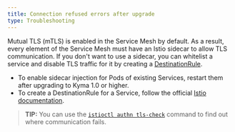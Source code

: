 ```yaml
---
title: Connection refused errors after upgrade
type: Troubleshooting
---
```


Mutual TLS (mTLS) is enabled in the Service Mesh by default. As a result, every element of the Service Mesh must have an Istio sidecar to allow TLS communication. If you don't want to use a sidecar, you can whitelist a service and disable TLS traffic for it by creating a [DestinationRule](https://istio.io/docs/reference/config/networking/destination-rule/).  

- To enable sidecar injection for Pods of existing Services, restart them after upgrading to Kyma 1.0 or higher.
- To create a DestinationRule for a Service, follow the official [Istio documentation](https://istio.io/docs/reference/config/networking/destination-rule/).

>**TIP:** You can use the [`istioctl authn tls-check`](https://istio.io/docs/reference/commands/istioctl/#istioctl-authn-tls-check) command to find out where communication fails.
